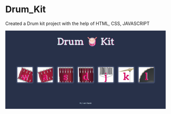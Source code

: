 # Drum_Kit
Created a Drum kit project with the help of HTML, CSS, JAVASCRIPT

![Profile Image](screenshot.png)
